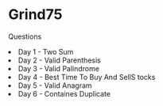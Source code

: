 # Grind75

Questions

<li> Day 1 - Two Sum </li>
<li>Day 2 - Valid Parenthesis </li>
<li>Day 3 - Valid Palindrome </li>
<li>Day 4 - Best Time To Buy And SellS tocks </li>
<li>Day 5 - Valid Anagram </li>
<li>Day 6 - Containes Duplicate </li>

